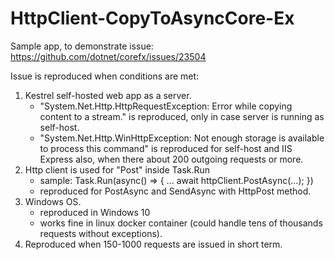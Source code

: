 # HttpClient-CopyToAsyncCore-Ex
Sample app, to demonstrate issue: https://github.com/dotnet/corefx/issues/23504

Issue is reproduced when conditions are met:
1) Kestrel self-hosted web app as a server.
   - "System.Net.Http.HttpRequestException: Error while copying content to a stream." 
     is reproduced, only in case server is running as self-host.
   - "System.Net.Http.WinHttpException: Not enough storage is available to process this command"
     is reproduced for self-host and IIS Express also, when there about 200 outgoing requests or more.
2) Http client is used for "Post" inside Task.Run 
   - sample: Task.Run(async() => { ... await httpClient.PostAsync(...); })
   - reproduced for PostAsync and SendAsync with HttpPost method.
3) Windows OS. 
   - reproduced in Windows 10
   - works fine in linux docker container (could handle tens of thousands requests without exceptions).
4) Reproduced when 150-1000 requests are issued in short term.
